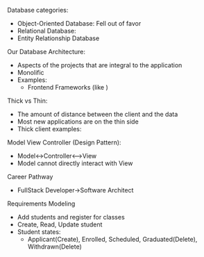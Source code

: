 Database categories:
- Object-Oriented Database: Fell out of favor
- Relational Database:
- Entity Relationship Database

Our Database Architecture:
- Aspects of the projects that are integral to the application
- Monolific
- Examples:
    - Frontend Frameworks (like )

Thick vs Thin:
- The amount of distance between the client and the data
- Most new applications are on the thin side
- Thick client examples: 

Model View Controller (Design Pattern):
- Model<->Controller<-->View
- Model cannot directly interact with View

Career Pathway
- FullStack Developer->Software Architect

Requirements Modeling
- Add students and register for classes
- Create, Read, Update student
- Student states:
    - Applicant(Create), Enrolled, Scheduled, Graduated(Delete), Withdrawn(Delete)